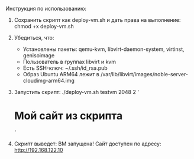 

Инструкция по использованию:

1. Сохранить скрипт как deploy-vm.sh и дать права на выполнение:
   chmod +x deploy-vm.sh

2. Убедиться, что:
   - Установлены пакеты: qemu-kvm, libvirt-daemon-system, virtinst, genisoimage
   - Пользователь в группах libvirt и kvm
   - Есть SSH-ключ: ~/.ssh/id_rsa.pub
   - Образ Ubuntu ARM64 лежит в /var/lib/libvirt/images/noble-server-cloudimg-arm64.img

3. Запустить скрипт:
   ./deploy-vm.sh testvm 2048 2 '<h1>Мой сайт из скрипта</h1>'

4. Скрипт выведет:
    ВМ запущена!
    Сайт доступен по адресу: http://192.168.122.10


